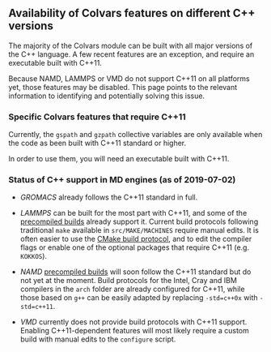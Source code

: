 ## Availability of Colvars features on different C++ versions

The majority of the Colvars module can be built with all major versions of the C++ language.  A few recent features are an exception, and require an executable built with C++11.

Because NAMD, LAMMPS or VMD do not support C++11 on all platforms yet, those features may be disabled.  This page points to the relevant information to identifying and potentially solving this issue.


### Specific Colvars features that require C++11

Currently, the `gspath` and `gzpath` collective variables are only available when the code as been built with C++11 standard or higher.

In order to use them, you will need an executable built with C++11.


### Status of C++ support in MD engines (as of 2019-07-02)

- _GROMACS_ already follows the C++11 standard in full.

- _LAMMPS_ can be built for the most part with C++11, and some of the [precompiled builds](https://lammps.sandia.gov/download.html) already support it.  Current build protocols following traditional `make` available in `src/MAKE/MACHINES` require manual edits.  It is often easier to use the [CMake build protocol](https://lammps.sandia.gov/doc/Build_cmake.html), and to edit the compiler flags or enable one of the optional packages that require C++11 (e.g. `KOKKOS`).

- _NAMD_ [precompiled builds](http://www.ks.uiuc.edu/Development/Download/download.cgi?PackageName=NAMD) will soon follow the C++11 standard but do not yet at the moment.  Build protocols for the Intel, Cray and IBM compilers in the `arch` folder are already configured for C++11, while those based on `g++` can be easily adapted by replacing `-std=c++0x` with `-std=c++11`.

- _VMD_ currently does not provide build protocols with C++11 support.  Enabling C++11-dependent features will most likely require a custom build with manual edits to the `configure` script.
